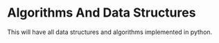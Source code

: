 # Algorithms And Data Structures
This will have all data structures and algorithms implemented in python.
